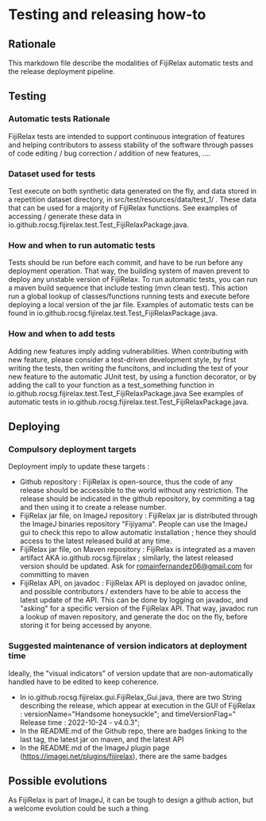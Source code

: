 # Testing and releasing how-to

## Rationale
This markdown file describe the modalities of FijiRelax automatic tests and the release deployment pipeline. 

## Testing

### Automatic tests Rationale
FijiRelax tests are intended to support continuous integration of features and helping contributors to assess stability of the software through passes of code editing / bug correction / addition of new features, ....

### Dataset used for tests
Test execute on both synthetic data generated on the fly, and data stored in a repetition dataset directory, in src/test/resources/data/test_1/ . These data that can be used for a majority of FijiRelax functions.
See examples of accessing / generate these data in io.github.rocsg.fijirelax.test.Test_FijiRelaxPackage.java. 

### How and when to run automatic tests
Tests should be run before each commit, and have to be run before any deployment operation. That way, the building system of maven prevent to deploy any unstable version of FijiRelax.
To run automatic tests, you can run a maven build sequence that include testing (mvn clean test). This action run a global lookup of classes/functions running tests and execute before deploying a local version of the jar file.
Examples of automatic tests can be found in io.github.rocsg.fijirelax.test.Test_FijiRelaxPackage.java. 

### How and when to add tests
Adding new features imply adding vulnerabilities. When contributing with new feature, please consider a test-driven development style, by first writing the tests, then writing the funcitons, and including the test of your new feature to the automatic JUnit test, by using a function decorator, or by adding the call to your function as a test_something function in io.github.rocsg.fijirelax.test.Test_FijiRelaxPackage.java
See examples of automatic tests in io.github.rocsg.fijirelax.test.Test_FijiRelaxPackage.java. 


## Deploying

### Compulsory deployment targets
Deployment imply to update these targets :
* Github repository : FijiRelax is open-source, thus the code of any release should be accessible to the world without any restriction. The release should be indicated in the github repository, by commiting a tag and then using it to create a release number.
* FijiRelax jar file, on ImageJ repository : FijiRelax jar is distributed through the ImageJ binaries repository "Fijiyama". People can use the ImageJ gui to check this repo to allow automatic installation ; hence they should access to the latest released build at any time.
* FijiRelax jar file, on Maven repository : FijiRelax is integrated as a maven artifact AKA io.github.rocsg.fijirelax ; similarly, the latest released version should be updated. Ask for romainfernandez06@gmail.com for committing to maven
* FijiRelax API, on javadoc : FijiRelax API is deployed on javadoc online, and possible contributors / extenders have to be able to access the latest update of the API. This can be done by logging on javadoc, and "asking" for a specific version of the FijiRelax API. That way, javadoc run a lookup of maven repository, and generate the doc on the fly, before storing it for being accessed by anyone.

### Suggested maintenance of version indicators at deployment time
Ideally, the "visual indicators" of version update that are non-automatically handled have to be edited to keep coherence.
* In io.github.rocsg.fijirelax.gui.FijiRelax_Gui.java, there are two String describing the release, which appear at execution in the GUI of FijiRelax : versionName="Handsome honeysuckle"; and timeVersionFlag="  Release time : 2022-10-24 - v4.0.3";
* In the README.md of the Github repo, there are badges linking to the last tag, the latest jar on maven, and the latest API	
* In the README.md of the ImageJ plugin page (https://imagej.net/plugins/fijirelax), there are the same badges



## Possible evolutions
As FijiRelax is part of ImageJ, it can be tough to design a github action, but a welcome evolution could be such a thing.


